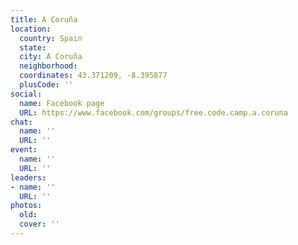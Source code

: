 ```yaml
---
title: A Coruña
location:
  country: Spain
  state: 
  city: A Coruña
  neighborhood: 
  coordinates: 43.371209, -8.395877
  plusCode: ''
social:
  name: Facebook page
  URL: https://www.facebook.com/groups/free.code.camp.a.coruna
chat:
  name: ''
  URL: ''
event:
  name: ''
  URL: ''
leaders:
- name: ''
  URL: ''
photos:
  old: 
  cover: ''
---
```

